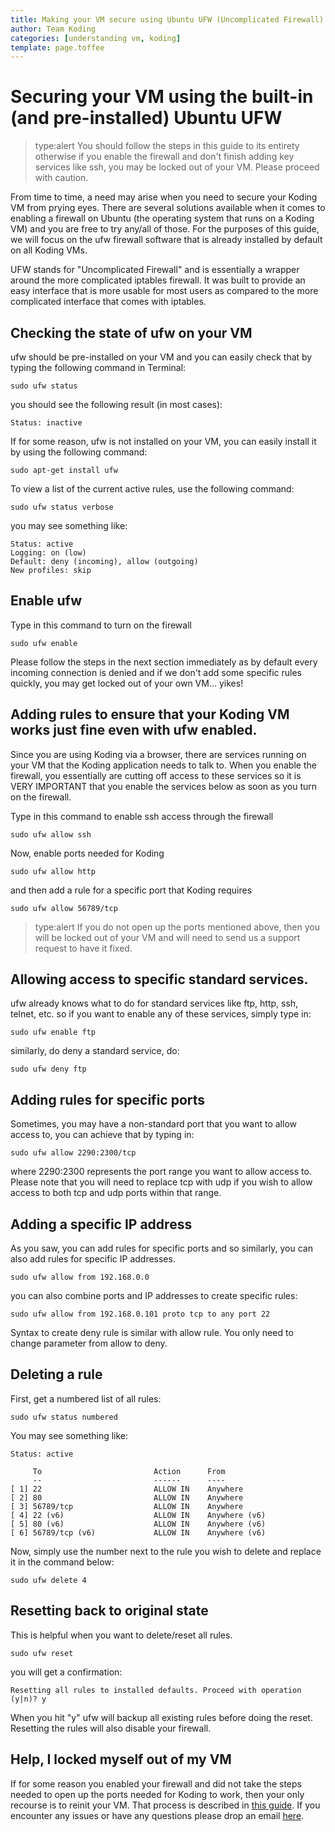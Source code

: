 ```yaml
---
title: Making your VM secure using Ubuntu UFW (Uncomplicated Firewall)
author: Team Koding
categories: [understanding vm, koding]
template: page.toffee
---
```


# Securing your VM using the built-in (and pre-installed) Ubuntu UFW
> type:alert
> You should follow the steps in this guide to its entirety otherwise if you enable the firewall and don't finish
adding key services like ssh, you may be locked out of your VM. Please proceed with caution.

From time to time, a need may arise when you need to secure your Koding VM from prying eyes. There are several solutions
available when it comes to enabling a firewall on Ubuntu (the operating system that runs on a Koding VM) and you are free
to try any/all of those. For the purposes of this guide, we will focus on the ufw firewall software that is already
installed by default on all Koding VMs.

UFW stands for "Uncomplicated Firewall" and is essentially a wrapper around the more complicated iptables firewall. It
was built to provide an easy interface that is more usable for most users as compared to the more complicated interface that
comes with iptables.

## Checking the state of ufw on your VM
ufw should be pre-installed on your VM and you can easily check that by typing the following command in Terminal:
```
sudo ufw status
```
you should see the following result (in most cases):
```
Status: inactive
```
If for some reason, ufw is not installed on your VM, you can easily install it by using the following command:
```
sudo apt-get install ufw
```

To view a list of the current active rules, use the following command:
```
sudo ufw status verbose
```
you may see something like:
```
Status: active
Logging: on (low)
Default: deny (incoming), allow (outgoing)
New profiles: skip
```

## Enable ufw
Type in this command to turn on the firewall
```
sudo ufw enable
```
Please follow the steps in the next section immediately as by default every incoming connection is denied and
if we don't add some specific rules quickly, you may get locked out of your own VM... yikes!

## Adding rules to ensure that your Koding VM works just fine even with ufw enabled.
Since you are using Koding via a browser, there are services running on your VM that the Koding application
needs to talk to. When you enable the firewall, you essentially are cutting off access to these services so
it is VERY IMPORTANT that you enable the services below as soon as you turn on the firewall.

Type in this command to enable ssh access through the firewall
```
sudo ufw allow ssh

```

Now, enable ports needed for Koding
```
sudo ufw allow http
```

and then add a rule for a specific port that Koding requires
```
sudo ufw allow 56789/tcp
```
> type:alert
> If you do not open up the ports mentioned above, then you will be locked out of your VM and will need to send us a support request to have it fixed.

## Allowing access to specific standard services.
ufw already knows what to do for standard services like ftp, http, ssh, telnet, etc. so if you want to enable
any of these services, simply type in:
```
sudo ufw enable ftp
```

similarly, do deny a standard service, do:
```
sudo ufw deny ftp
```

## Adding rules for specific ports
Sometimes, you may have a non-standard port that you want to allow access to, you can achieve that by typing in:
```
sudo ufw allow 2290:2300/tcp
```
where 2290:2300 represents the port range you want to allow access to. Please note that you will need to replace
tcp with udp if you wish to allow access to both tcp and udp ports within that range.

## Adding a specific IP address
As you saw, you can add rules for specific ports and so similarly, you can also add rules for specific IP addresses.
```
sudo ufw allow from 192.168.0.0
```

you can also combine ports and IP addresses to create specific rules:
```
sudo ufw allow from 192.168.0.101 proto tcp to any port 22
```
Syntax to create deny rule is similar with allow rule. You only need to change parameter from allow to deny.

## Deleting a rule
First, get a numbered list of all rules:
```
sudo ufw status numbered
```
You may see something like:
```
Status: active

     To                         Action      From
     --                         ------      ----
[ 1] 22                         ALLOW IN    Anywhere
[ 2] 80                         ALLOW IN    Anywhere
[ 3] 56789/tcp                  ALLOW IN    Anywhere
[ 4] 22 (v6)                    ALLOW IN    Anywhere (v6)
[ 5] 80 (v6)                    ALLOW IN    Anywhere (v6)
[ 6] 56789/tcp (v6)             ALLOW IN    Anywhere (v6)

```
Now, simply use the number next to the rule you wish to delete and replace it in the command below:
```
sudo ufw delete 4
```

## Resetting back to original state
This is helpful when you want to delete/reset all rules.
```
sudo ufw reset
```
you will get a confirmation:
```
Resetting all rules to installed defaults. Proceed with operation (y|n)? y
```
When you hit "y" ufw will backup all existing rules before doing the reset. Resetting the rules will also disable your firewall.

## Help, I locked myself out of my VM
If for some reason you enabled your firewall and did not take the steps needed to open up the ports needed for Koding to work, then
your only recourse is to reinit your VM. That process is described in [this guide](http://learn.koding.com/faq/vm-reinit/). If you
encounter any issues or have any questions please drop an email [here](mailto:support@koding.com).
